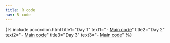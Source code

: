```yaml
---
title: R code
nav: R code
---
```


{% include accordion.html title1="Day 1" text1="- [Main code](../Rcode/day1.Rmd)" 
title2="Day 2" text2="- [Main code](../Rcode/day2.Rmd)" title3="Day 3" text3="- [Main code](https://github.com/jlacasa/mixed-models-spring25/blob/main/Rcode/day3.Rmd)" %}

